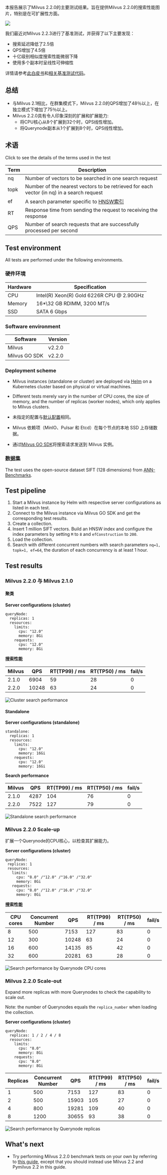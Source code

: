 本报告展示了Milvus 2.2.0的主要测试结果。旨在提供Milvus 2.2.0的搜索性能图片，特别是在可扩展性方面。 

![](https://zilliz.com/images/whitepaper/performance.png)

我们最近对Milvus 2.2.3进行了基准测试，并获得了以下主要发现：

* 搜索延迟降低了2.5倍
* QPS增加了4.5倍
* 十亿级别相似度搜索性能微弱下降
* 使用多个副本时呈线性可伸缩性

详情请参考[此白皮书](https://zilliz.com/whitepaper)和[相关基准测试代码](https://github.com/zilliztech/vectordb-benchmark)。

总结
-------

* 与Milvus 2.1相比，在群集模式下，Milvus 2.2.0的QPS增加了48％以上，在独立模式下增加了75％以上。
* Milvus 2.2.0具有令人印象深刻的扩展和扩展能力:
	+ 将CPU核心从8个扩展到32个时，QPS线性增加。
	+ 将Querynode副本从1个扩展到8个时，QPS线性增加。

术语
--

Click to see the details of the terms used in the test

| Term | Description |
| --- | --- |
| nq | Number of vectors to be searched in one search request |
| topk | Number of the nearest vectors to be retrieved for each vector (in nq) in a search request |
| ef | A search parameter specific to [HNSW索引](https://milvus.io/docs/v2.2.x/index.md) |
| RT | Response time from sending the request to receiving the response |
| QPS | Number of search requests that are successfully processed per second |

Test environment
----------------

All tests are performed under the following environments.

### 硬件环境

| Hardware | Specification |
| --- | --- |
| CPU | Intel(R) Xeon(R) Gold 6226R CPU @ 2.90GHz |
| Memory | 16*\32 GB RDIMM, 3200 MT/s |
| SSD | SATA 6 Gbps |

### Software environment

| Software | Version |
| --- | --- |
| Milvus | v2.2.0 |
| Milvus GO SDK | v2.2.0 |

### Deployment scheme

* Milvus instances (standalone or cluster) are deployed via [Helm](https://milvus.io/docs/install_standalone-helm.md) on a Kubernetes cluster based on physical or virtual machines.
* Different tests merely vary in the number of CPU cores, the size of memory, and the number of replicas (worker nodes), which only applies to Milvus clusters.
* 未指定的配置与[默认配置](https://github.com/milvus-io/milvus-helm/blob/master/charts/milvus/values.yaml)相同。

* Milvus 依赖项（MinIO、Pulsar 和 Etcd）在每个节点的本地 SSD 上存储数据。

* 通过[Milvus GO SDK](https://github.com/milvus-io/milvus-sdk-go/tree/master/tests)将搜索请求发送到 Milvus 实例。

### 数据集

The test uses the open-source dataset SIFT (128 dimensions) from [ANN-Benchmarks](https://github.com/erikbern/ann-benchmarks/#data-sets).

Test pipeline
-------------

1. Start a Milvus instance by Helm with respective server configurations as listed in each test.
2. Connect to the Milvus instance via Milvus GO SDK and get the corresponding test results.
3. Create a collection.
4. Insert 1 million SIFT vectors. Build an HNSW index and configure the index parameters by setting `M` to `8` and `efConstruction` to `200`.
5. Load the collection.
6. Search with different concurrent numbers with search parameters `nq=1, topk=1, ef=64`, the duration of each concurrency is at least 1 hour.

Test results
------------

### Milvus 2.2.0 与 Milvus 2.1.0

#### 聚类

**Server configurations (cluster)**

```
queryNode:
  replicas: 1
  resources:
    limits:
      cpu: "12.0"
      memory: 8Gi
    requests:
      cpu: "12.0"
      memory: 8Gi

```

**搜索性能**

| Milvus | QPS | RT(TP99) / ms | RT(TP50) / ms | fail/s |
| --- | --- | --- | --- | --- |
| 2.1.0 | 6904 | 59 | 28 | 0 |
| 2.2.0 | 10248 | 63 | 24 | 0 |

![Cluster search performance](https://milvus.io/static/552ccaa600781ffb7dd07c163c606417/1263b/cluster_search_performance_210_vs_220.png "Cluster search performance")

#### Standalone

**Server configurations (standalone)**

```
standalone:
  replicas: 1
  resources:
    limits:
      cpu: "12.0"
      memory: 16Gi
    requests:
      cpu: "12.0"
      memory: 16Gi

```

**Search performance**

| Milvus | QPS | RT(TP99) / ms | RT(TP50) / ms | fail/s |
| --- | --- | --- | --- | --- |
| 2.1.0 | 4287 | 104 | 76 | 0 |
| 2.2.0 | 7522 | 127 | 79 | 0 |

![Standalone search performance](https://milvus.io/static/c86c4caa2b4d7bef797710798d091a12/1263b/standalone_search_performance_210_vs_220.png "Standalone search performance")

### Milvus 2.2.0 Scale-up

扩展一个Querynode的CPU核心，以检查其扩展能力。

**Server configurations (cluster)**

```
queryNode:
 replicas: 1
 resources:
   limits:
     cpu: "8.0" /"12.0" /"16.0" /"32.0"
     memory: 8Gi
   requests:
     cpu: "8.0" /"12.0" /"16.0" /"32.0"
     memory: 8Gi

```

**搜索性能**

| CPU cores | Concurrent Number | QPS | RT(TP99) / ms | RT(TP50) / ms | fail/s |
| --- | --- | --- | --- | --- | --- |
| 8 | 500 | 7153 | 127 | 83 | 0 |
| 12 | 300 | 10248 | 63 | 24 | 0 |
| 16 | 600 | 14135 | 85 | 42 | 0 |
| 32 | 600 | 20281 | 63 | 28 | 0 |

![Search performance by Querynode CPU cores](https://milvus.io/static/7bbd3012494497881b242c2d59af3708/1263b/search_performance_by_querynode_cpu_cores.png "Search performance by Querynode CPU cores")

### Milvus 2.2.0 Scale-out

Expand more replicas with more Querynodes to check the capability to scale out.

Note: the number of Querynodes equals the `replica_number` when loading the collection.

**Server configurations (cluster)**

```
queryNode:
  replicas: 1 / 2 / 4 / 8      
  resources:
    limits:
      cpu: "8.0"
      memory: 8Gi
    requests:
      cpu: "8.0"
      memory: 8Gi

```

| Replicas | Concurrent Number | QPS | RT(TP99) / ms | RT(TP50) / ms | fail/s |
| --- | --- | --- | --- | --- | --- |
| 1 | 500 | 7153 | 127 | 83 | 0 |
| 2 | 500 | 15903 | 105 | 27 | 0 |
| 4 | 800 | 19281 | 109 | 40 | 0 |
| 8 | 1200 | 30655 | 93 | 38 | 0 |

![Search performance by Querynode replicas](https://milvus.io/static/4ead6114239567f61cee372e67f9976c/1263b/search_performance_by_querynode_replicas.png "Search performance by Querynode replicas")

What's next
-----------

* Try performing Milvus 2.2.0 benchmark tests on your own by referring to [this guide](https://milvus.io/blog/2022-08-16-A-Quick-Guide-to-Benchmarking-Milvus-2-1.md), except that you should instead use Milvus 2.2 and Pymilvus 2.2 in this guide.
